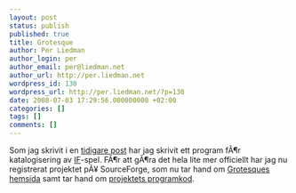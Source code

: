 ```yaml
---
layout: post
status: publish
published: true
title: Grotesque
author: Per Liedman
author_login: per
author_email: per@liedman.net
author_url: http://per.liedman.net
wordpress_id: 130
wordpress_url: http://per.liedman.net/?p=130
date: 2008-07-03 17:29:56.000000000 +02:00
categories: []
tags: []
comments: []
---
```

Som jag skrivit i en <a href="http://per.liedman.net/?p=127">tidigare post</a> har jag skrivit ett program fÃ¶r katalogisering av <a href="http://en.wikipedia.org/wiki/Interactive_fiction">IF</a>-spel. FÃ¶r att gÃ¶ra det hela lite mer officiellt har jag nu registrerat projektet pÃ¥ SourceForge, som nu tar hand om <a href="http://grotesque.sourceforge.net/">Grotesques hemsida</a> samt tar hand om <a href="http://grotesque.svn.sourceforge.net/viewvc/grotesque/">projektets programkod</a>.
